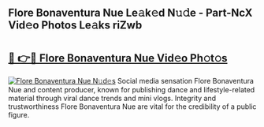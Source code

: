## Flore Bonaventura Nue Le𝚊k𝚎d N𝚞𝚍e - Part-NcX Vid𝚎o Photos Le𝚊ks riZwb

# <h2><a href="http://fb450dr.evod.top/?m=Flore+Bonaventura+Nue">🔗 👉🔴 Flore Bonaventura Nue Vid𝚎o Ph𝚘t𝚘s</a></h2>

[![Flore Bonaventura Nue N𝚞d𝚎s](https://i.imgur.com/8V9OHl7.gif)](http://fb450dr.evod.top/?m=Flore+Bonaventura+Nue)
Social media sensation Flore Bonaventura Nue and content producer, known for publishing dance and lifestyle-related material through viral dance trends and mini vlogs. Integrity and trustworthiness Flore Bonaventura Nue are vital for the credibility of a public figure. 
